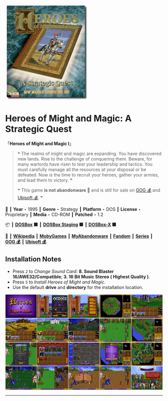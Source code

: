 ![](Thumbnail.png "application-thumbnail")

# Heroes of Might and Magic: A Strategic Quest

「**Heroes of Might and Magic I**」

> ❝ The realms of might and magic are expanding. You have discovered new lands. Rise to the challenge of conquering them. Beware, for many warlords have risen to test your leadership and tactics. You must carefully manage all the resources at your disposal or be defeated. Now is the time to recruit your heroes, gather your armies, and lead them to victory. ❞
>
> ❝ This game **is not abandonware 🚫** and is still for sale on [GOG 💰](https://www.gog.com/en/game/heroes_of_might_and_magic) and [Ubisoft 💰](https://store.ubisoft.com/us/heroes-of-might-and-magic/5928435d29e12307548b456a.html?lang=en_US). ❞
>

📌 ┃ **Year** ‣ 1995 ┃ **Genre** ‣ Strategy ┃ **Platform** ‣ DOS ┃ **License** ‣ Proprietary ┃ **Media** ‣ CD-ROM ┃ **Patched** ‣ 1.2 

📦 ┃ **[DOSBox](https://www.dosbox.com/) 🟩** ┃ **[DOSBox Staging](https://dosbox-staging.github.io/) 🟩** ┃ **[DOSBox-X](https://dosbox-x.com/) 🟩** 

📎 ┃ **[Wikipedia](https://en.wikipedia.org/wiki/Heroes_of_Might_and_Magic:_A_Strategic_Quest)** ┃ **[MobyGames](https://www.mobygames.com/game/668/heroes-of-might-and-magic/)** ┃ **[MyAbandonware](https://www.myabandonware.com/game/heroes-of-might-and-magic-2rr)** ┃ **[Fandom](https://mightandmagic.fandom.com/wiki/Heroes_of_Might_and_Magic:_A_Strategic_Quest)** ┃ **[Series](https://en.wikipedia.org/wiki/Heroes_of_Might_and_Magic)** ┃ **[GOG 💰](https://www.gog.com/en/game/heroes_of_might_and_magic)** ┃ **[Ubisoft 💰](https://store.ubisoft.com/us/heroes-of-might-and-magic/5928435d29e12307548b456a.html?lang=en_US)** 

## Installation Notes
- Press `2` to *Change Sound Card*: **8. Sound Blaster 16/AWE32/Compatible**; **3. 16 Bit Music Stereo ( Highest Quality )**.
- Press `5` to *Install Heroes of Might and Magic*.
- Use the default **drive** and **directory** for the installation location.

![](Montage.png "Heroes of Might and Magic: A Strategic Quest")

---

